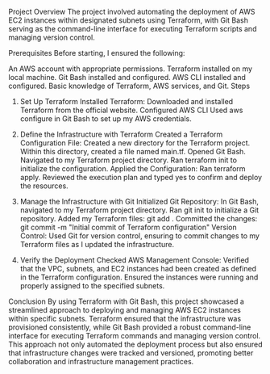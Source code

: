 Project Overview
The project involved automating the deployment of AWS EC2 instances within designated subnets using Terraform, with Git Bash serving as the command-line interface for executing Terraform scripts and managing version control.

Prerequisites
Before starting, I ensured the following:

An AWS account with appropriate permissions.
Terraform installed on my local machine.
Git Bash installed and configured.
AWS CLI installed and configured.
Basic knowledge of Terraform, AWS services, and Git.
Steps

1. Set Up Terraform
Installed Terraform:
Downloaded and installed Terraform from the official website.
Configured AWS CLI
Used aws configure in Git Bash to set up my AWS credentials.

2. Define the Infrastructure with Terraform
Created a Terraform Configuration File:
Created a new directory for the Terraform project.
Within this directory, created a file named main.tf.
Opened Git Bash.
Navigated to my Terraform project directory.
Ran terraform init to initialize the configuration.
Applied the Configuration:
Ran terraform apply.
Reviewed the execution plan and typed yes to confirm and deploy the resources.

3. Manage the Infrastructure with Git
Initialized Git Repository:
In Git Bash, navigated to my Terraform project directory.
Ran git init to initialize a Git repository.
Added my Terraform files: git add .
Committed the changes: git commit -m "Initial commit of Terraform configuration"
Version Control:
Used Git for version control, ensuring to commit changes to my Terraform files as I updated the infrastructure.

4. Verify the Deployment
Checked AWS Management Console:
Verified that the VPC, subnets, and EC2 instances had been created as defined in the Terraform configuration.
Ensured the instances were running and properly assigned to the specified subnets.

Conclusion
By using Terraform with Git Bash, this project showcased a streamlined approach to deploying and managing AWS EC2 instances within specific subnets. Terraform ensured that the infrastructure was provisioned consistently, while Git Bash provided a robust command-line interface for executing Terraform commands and managing version control.
This approach not only automated the deployment process but also ensured that infrastructure changes were tracked and versioned, promoting better collaboration and infrastructure management practices.
